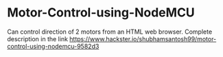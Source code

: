 # Motor-Control-using-NodeMCU
Can control direction of 2 motors from an HTML web browser.
Complete description in the link
https://www.hackster.io/shubhamsantosh99/motor-control-using-nodemcu-9582d3
